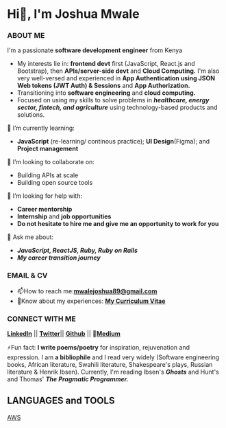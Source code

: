 # Hi👋, I'm Joshua Mwale 

### ABOUT ME
I'm a passionate **software development engineer** from Kenya
* My interests lie in: **frontend devt** first (JavaScript, React.js and Bootstrap), then **APIs/server-side devt** and **Cloud Computing.** I'm also very well-versed and experienced in **App Authentication using JSON Web tokens (JWT Auth) & Sessions** and **App Authorization.** 
* Transitioning into **software engineering** and **cloud computing.**
* Focused on using my skills to solve problems in ***healthcare, energy sector, fintech, and agriculture*** using technology-based products and solutions.

🌱 I’m currently learning: 
* **JavaScript** (re-learning/ continous practice); **UI Design**(Figma); and **Project management**

👯 I’m looking to collaborate on:
* Building APIs at scale
* Building open source tools 
 
🤔 I’m looking for help with:
* **Career mentorship**
* **Internship** and **job opportunities**
* **Do not hesitate to hire me and give me an opportunity to work for you**
 
💬 Ask me about:
* ***JavaScript, ReactJS, Ruby, Ruby on Rails***
* ***My career transition journey***

### EMAIL & CV
* 📫How to reach me:**mwalejoshua89@gmail.com**
* 📄Know about my experiences: [**My Curriculum Vitae**](https://docs.google.com/document/d/1Wd31QSVlSuSrFFP66UXHsh-j_eNnt9rbYS_jQhpuR7k/edit)
 
 ### CONNECT WITH ME
[**LinkedIn**](https://www.linkedin.com/in/joshua-mwale-8a8a3557/) || [**Twitter**](https://twitter.com/joshua_mwale)|| [**Github**](https://github.com/joshuamwale) || 📝[**Medium**](https://medium.com/@mwale_josh)

⚡Fun fact: **I write poems/poetry** for inspiration, rejuvenation and expression. I am **a bibliophile** and I read very widely (Software engineering books, African literature, Swahili literature, Shakespeare's plays, Russian literature & Henrik Ibsen). Currently, I'm reading Ibsen's ***Ghosts*** and Hunt's and Thomas' ***The Pragmatic Programmer.***

## LANGUAGES and TOOLS
[AWS](https://aws.amazon.com/amplify/)



